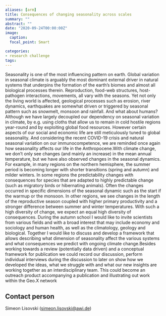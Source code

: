 ```yaml
---
aliases: [arm]
title: Consequences of changing seasonality across scales
summary: ""
abstract: ""
date: "2020-09-24T00:00:00Z"
image:
  caption:
  focal_point: Smart

categories:
- research challenge
tags:
---
```


Seasonality is one of the most influencing pattern on earth. Global variation in seasonal climate is arguably the most dominant external driver in natural systems that underpins the formation of the earth’s biomes and almost all biological processes therein. Reproduction, food-web structures, host-pathogen interactions, movements, all vary with the seasons. Yet not only the living world is affected, geological processes such as erosion, river dynamics, earthquakes are somewhat driven or triggered by seasonal pattern such as snowmelt, monsoon and rainfall. And what about humans? Although we have largely decoupled our dependency on seasonal variation in climate, by e.g. using cloths that allow us to remain in cold hostile regions year-round and by exploiting global food resources. However certain aspects of our social and economic life are still meticulously tuned to global seasonality. And considering the recent COVID-19 crisis and natural seasonal variation on our immunocompetence, we are reminded once again how seasonality affects our life in the Anthropocene.With climate change, we don’t only see changes   (and mainly an increase) in the mean annual temperature, but we have also observed changes in the seasonal dynamics. For example, in many regions on the northern hemisphere, the summer period is becoming longer with shorter transitions (spring and autumn) and milder winters. In some regions the predictability changes with consequences for species that are adapted to highly predictable change (such as migratory birds or hibernating animals). Often the changes occurred in specific dimensions of the seasonal dynamic such as the start if the warmup or the monsoon. In other regions, we see changes in the length of the reproductive season coupled with higher primary productivity and a stronger difference between summer and winter temperatures. With such a high diversity of change, we expect an equal high diversity of consequences.  During the autumn school I would like to invite scientists from various fields and with a broad interest that may include economy and sociology and human health, as well as the climatology, geology and biological. Together I would like to discuss and develop a framework that allows describing what dimension of seasonality affect the various systems and what consequences we predict with ongoing climate change.Besides working towards a review (potentially data driven) and a conceptual framework for publication we could record our discussion, perform individual interviews during the discussion to later on show how we developed the ideas, what we struggle with and what our new insights are working together as an interdisciplinary team. This could become an outreach product accompanying a publication and illustrating out work within the Geo.X network

## Contact person
Simeon Lisovski (simeon.lisovski@awi.de)